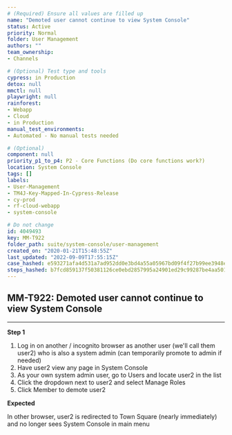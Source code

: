 ```yaml
---
# (Required) Ensure all values are filled up
name: "Demoted user cannot continue to view System Console"
status: Active
priority: Normal
folder: User Management
authors: ""
team_ownership: 
- Channels

# (Optional) Test type and tools
cypress: in Production
detox: null
mmctl: null
playwright: null
rainforest: 
- Webapp
- Cloud
- in Production
manual_test_environments: 
- Automated - No manual tests needed

# (Optional)
component: null
priority_p1_to_p4: P2 - Core Functions (Do core functions work?)
location: System Console
tags: []
labels: 
- User-Management
- TM4J-Key-Mapped-In-Cypress-Release
- cy-prod
- rf-cloud-webapp
- system-console

# Do not change
id: 4049493
key: MM-T922
folder_path: suite/system-console/user-management
created_on: "2020-01-21T15:48:55Z"
last_updated: "2022-09-09T17:55:15Z"
case_hashed: e593271afa4d531a7ad952dd0e3bd4a55a05967bd09f4f27b99ee3948e4c620d73521fdef54d1324921528aec55c86aa
steps_hashed: b7fcd859137f50381126ce0ebd2857995a24901ed29c99287be4aa501003bd151bddf9277f5ee9dba2e5a39e90d4d53d
---
```


## MM-T922: Demoted user cannot continue to view System Console

---

**Step 1**

1. Log in on another / incognito browser as another user (we'll call them user2) who is also a system admin (can temporarily promote to admin if needed)
2. Have user2 view any page in System Console
3. As your own system admin user, go to Users and locate user2 in the list
4. Click the dropdown next to user2 and select Manage Roles
5. Click Member to demote user2

**Expected**

In other browser, user2 is redirected to Town Square (nearly immediately) and no longer sees System Console in main menu
